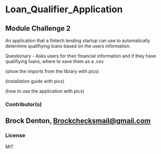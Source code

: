 # Loan_Qualifier_Application
Module Challenge 2
---
An application that a fintech lending startup can use to automatically determine qualifiying loans based on the users information.

Questionary - Asks users for their financial information and if they have qualifiying loans, where to save them as a .csv 

(show the imports from the library with pics) 

(installation guide with pics) 

(how to use the application with pics) 

### Contributor(s) 
Brock Denton, Brockchecksmail@gmail.com 
---
### License 
MIT 